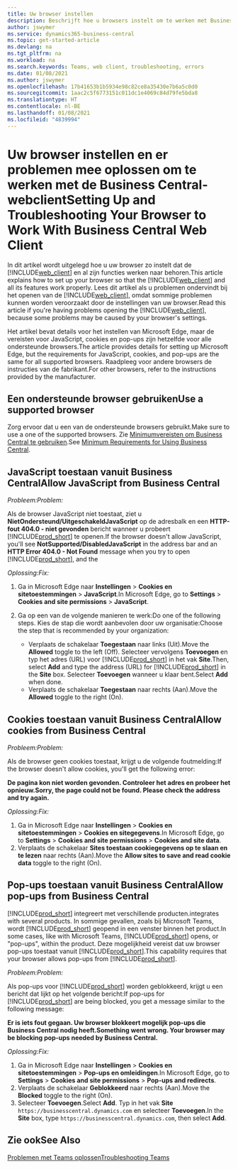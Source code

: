 ```yaml
---
title: Uw browser instellen
description: Beschrijft hoe u browsers instelt om te werken met Business Central en producten die ermee integreren.
author: jswymer
ms.service: dynamics365-business-central
ms.topic: get-started-article
ms.devlang: na
ms.tgt_pltfrm: na
ms.workload: na
ms.search.keywords: Teams, web client, troubleshooting, errors
ms.date: 01/08/2021
ms.author: jswymer
ms.openlocfilehash: 17b41653b1b5934e98c82ce8a35430e7b6a5c0d0
ms.sourcegitcommit: 1aac2c5f6773151c011dc1e4069c84d79fe5bda8
ms.translationtype: HT
ms.contentlocale: nl-BE
ms.lasthandoff: 01/08/2021
ms.locfileid: "4839994"
---
```

# <a name="setting-up-and-troubleshooting-your-browser-to-work-with-business-central-web-client"></a><span data-ttu-id="33bcf-103">Uw browser instellen en er problemen mee oplossen om te werken met de Business Central-webclient</span><span class="sxs-lookup"><span data-stu-id="33bcf-103">Setting Up and Troubleshooting Your Browser to Work With Business Central Web Client</span></span>

<span data-ttu-id="33bcf-104">In dit artikel wordt uitgelegd hoe u uw browser zo instelt dat de [!INCLUDE[web_client](includes/web_client.md)] en al zijn functies werken naar behoren.</span><span class="sxs-lookup"><span data-stu-id="33bcf-104">This article explains how to set up your browser so that the [!INCLUDE[web_client](includes/web_client.md)] and all its features work properly.</span></span> <span data-ttu-id="33bcf-105">Lees dit artikel als u problemen ondervindt bij het openen van de [!INCLUDE[web_client](includes/web_client.md)], omdat sommige problemen kunnen worden veroorzaakt door de instellingen van uw browser.</span><span class="sxs-lookup"><span data-stu-id="33bcf-105">Read this article if you're having problems opening the [!INCLUDE[web_client](includes/web_client.md)], because some problems may be caused by your browser's settings.</span></span>

<span data-ttu-id="33bcf-106">Het artikel bevat details voor het instellen van Microsoft Edge, maar de vereisten voor JavaScript, cookies en pop-ups zijn hetzelfde voor alle ondersteunde browsers.</span><span class="sxs-lookup"><span data-stu-id="33bcf-106">The article provides details for setting up Microsoft Edge, but the requirements for JavaScript, cookies, and pop-ups are the same for all supported browsers.</span></span> <span data-ttu-id="33bcf-107">Raadpleeg voor andere browsers de instructies van de fabrikant.</span><span class="sxs-lookup"><span data-stu-id="33bcf-107">For other browsers, refer to the instructions provided by the manufacturer.</span></span>  

## <a name="use-a-supported-browser"></a><span data-ttu-id="33bcf-108">Een ondersteunde browser gebruiken</span><span class="sxs-lookup"><span data-stu-id="33bcf-108">Use a supported browser</span></span>

<span data-ttu-id="33bcf-109">Zorg ervoor dat u een van de ondersteunde browsers gebruikt.</span><span class="sxs-lookup"><span data-stu-id="33bcf-109">Make sure to use a one of the supported browsers.</span></span> <span data-ttu-id="33bcf-110">Zie [Minimumvereisten om Business Central te gebruiken](product-requirements.md#recommended-browsers).</span><span class="sxs-lookup"><span data-stu-id="33bcf-110">See [Minimum Requirements for Using Business Central](product-requirements.md#recommended-browsers).</span></span>  

## <a name="allow-javascript-from-business-central"></a><span data-ttu-id="33bcf-111">JavaScript toestaan vanuit Business Central</span><span class="sxs-lookup"><span data-stu-id="33bcf-111">Allow JavaScript from Business Central</span></span>

<span data-ttu-id="33bcf-112">*Probleem:*</span><span class="sxs-lookup"><span data-stu-id="33bcf-112">*Problem:*</span></span>

<span data-ttu-id="33bcf-113">Als de browser JavaScript niet toestaat, ziet u **NietOndersteund/UitgeschakeldJavaScript** op de adresbalk en een **HTTP-fout 404.0 - niet gevonden** bericht wanneer u probeert [!INCLUDE[prod_short](includes/prod_short.md)] te openen.</span><span class="sxs-lookup"><span data-stu-id="33bcf-113">If the browser doesn't allow JavaScript, you'll see **NotSupported/DisabledJavaScript** in the address bar and an **HTTP Error 404.0 - Not Found** message when you try to open [!INCLUDE[prod_short](includes/prod_short.md)], and the</span></span> 

<!-- http://localhost:8080/NotSupported/DisabledJavaScript HTTP Error 404.0 - Not Found
The resource you are looking for has been removed, had its name changed, or is temporarily unavailable. -->

<span data-ttu-id="33bcf-114">*Oplossing:*</span><span class="sxs-lookup"><span data-stu-id="33bcf-114">*Fix:*</span></span>

1. <span data-ttu-id="33bcf-115">Ga in Microsoft Edge naar **Instellingen** > **Cookies en sitetoestemmingen** > **JavaScript**.</span><span class="sxs-lookup"><span data-stu-id="33bcf-115">In Microsoft Edge, go to **Settings** > **Cookies and site permissions** > **JavaScript**.</span></span>
2. <span data-ttu-id="33bcf-116">Ga op een van de volgende manieren te werk:</span><span class="sxs-lookup"><span data-stu-id="33bcf-116">Do one of the following steps.</span></span> <span data-ttu-id="33bcf-117">Kies de stap die wordt aanbevolen door uw organisatie:</span><span class="sxs-lookup"><span data-stu-id="33bcf-117">Choose the step that is recommended by your organization:</span></span>

    - <span data-ttu-id="33bcf-118">Verplaats de schakelaar **Toegestaan** naar links (Uit).</span><span class="sxs-lookup"><span data-stu-id="33bcf-118">Move the **Allowed** toggle to the left (Off).</span></span> <span data-ttu-id="33bcf-119">Selecteer vervolgens **Toevoegen** en typ het adres (URL) voor [!INCLUDE[prod_short](includes/prod_short.md)] in het vak **Site**.</span><span class="sxs-lookup"><span data-stu-id="33bcf-119">Then, select **Add** and type the address (URL) for [!INCLUDE[prod_short](includes/prod_short.md)] in the **Site** box.</span></span> <span data-ttu-id="33bcf-120">Selecteer **Toevoegen** wanneer u klaar bent.</span><span class="sxs-lookup"><span data-stu-id="33bcf-120">Select **Add** when done.</span></span>
    - <span data-ttu-id="33bcf-121">Verplaats de schakelaar **Toegestaan** naar rechts (Aan).</span><span class="sxs-lookup"><span data-stu-id="33bcf-121">Move the **Allowed** toggle to the right (On).</span></span>

## <a name="allow-cookies-from-business-central"></a><span data-ttu-id="33bcf-122">Cookies toestaan vanuit Business Central</span><span class="sxs-lookup"><span data-stu-id="33bcf-122">Allow cookies from Business Central</span></span>

<span data-ttu-id="33bcf-123">*Probleem:*</span><span class="sxs-lookup"><span data-stu-id="33bcf-123">*Problem:*</span></span>

<span data-ttu-id="33bcf-124">Als de browser geen cookies toestaat, krijgt u de volgende foutmelding:</span><span class="sxs-lookup"><span data-stu-id="33bcf-124">If the browser doesn't allow cookies, you'll get the following error:</span></span>

<span data-ttu-id="33bcf-125">**De pagina kon niet worden gevonden. Controleer het adres en probeer het opnieuw.**</span><span class="sxs-lookup"><span data-stu-id="33bcf-125">**Sorry, the page could not be found. Please check the address and try again.**</span></span> 

<span data-ttu-id="33bcf-126">*Oplossing:*</span><span class="sxs-lookup"><span data-stu-id="33bcf-126">*Fix:*</span></span>

1. <span data-ttu-id="33bcf-127">Ga in Microsoft Edge naar **Instellingen** > **Cookies en sitetoestemmingen** > **Cookies en sitegegevens**.</span><span class="sxs-lookup"><span data-stu-id="33bcf-127">In Microsoft Edge, go to **Settings** > **Cookies and site permissions** > **Cookies and site data**.</span></span>
2. <span data-ttu-id="33bcf-128">Verplaats de schakelaar **Sites toestaan cookiegegevens op te slaan en te lezen** naar rechts (Aan).</span><span class="sxs-lookup"><span data-stu-id="33bcf-128">Move the **Allow sites to save and read cookie data** toggle to the right (On).</span></span>  

## <a name="allow-pop-ups-from-business-central"></a><a name="popup"></a><span data-ttu-id="33bcf-129">Pop-ups toestaan vanuit Business Central</span><span class="sxs-lookup"><span data-stu-id="33bcf-129">Allow pop-ups from Business Central</span></span>

[!INCLUDE[prod_short](includes/prod_short.md)] <span data-ttu-id="33bcf-130">integreert met verschillende producten.</span><span class="sxs-lookup"><span data-stu-id="33bcf-130">integrates with several products.</span></span> <span data-ttu-id="33bcf-131">In sommige gevallen, zoals bij Microsoft Teams, wordt [!INCLUDE[prod_short](includes/prod_short.md)] geopend in een venster binnen het product.</span><span class="sxs-lookup"><span data-stu-id="33bcf-131">In some cases, like with Microsoft Teams, [!INCLUDE[prod_short](includes/prod_short.md)] opens, or "pop-ups", within the product.</span></span> <span data-ttu-id="33bcf-132">Deze mogelijkheid vereist dat uw browser pop-ups toestaat vanuit [!INCLUDE[prod_short](includes/prod_short.md)].</span><span class="sxs-lookup"><span data-stu-id="33bcf-132">This capability requires that your browser allows pop-ups from [!INCLUDE[prod_short](includes/prod_short.md)].</span></span>

<span data-ttu-id="33bcf-133">*Probleem:*</span><span class="sxs-lookup"><span data-stu-id="33bcf-133">*Problem:*</span></span>

<span data-ttu-id="33bcf-134">Als pop-ups voor [!INCLUDE[prod_short](includes/prod_short.md)] worden geblokkeerd, krijgt u een bericht dat lijkt op het volgende bericht:</span><span class="sxs-lookup"><span data-stu-id="33bcf-134">If pop-ups for [!INCLUDE[prod_short](includes/prod_short.md)] are being blocked, you get a message similar to the following message:</span></span>

<span data-ttu-id="33bcf-135">**Er is iets fout gegaan. Uw browser blokkeert mogelijk pop-ups die Business Central nodig heeft.**</span><span class="sxs-lookup"><span data-stu-id="33bcf-135">**Something went wrong. Your browser may be blocking pop-ups needed by Business Central.**</span></span>

<!--
Something went wrong
Your browser may be blocking pop-ups needed by Business Central.

Change your browser settings to allow pop-ups or allow this for trusted domains, then try again.
If these settings are managed for your organization, you should contact your administrator for assistance.

Try again
-->
<span data-ttu-id="33bcf-136">*Oplossing:*</span><span class="sxs-lookup"><span data-stu-id="33bcf-136">*Fix:*</span></span>

1. <span data-ttu-id="33bcf-137">Ga in Microsoft Edge naar **Instellingen** > **Cookies en sitetoestemmingen** > **Pop-ups en omleidingen**.</span><span class="sxs-lookup"><span data-stu-id="33bcf-137">In Microsoft Edge, go to **Settings** > **Cookies and site permissions** > **Pop-ups and redirects**.</span></span>
2. <span data-ttu-id="33bcf-138">Verplaats de schakelaar **Geblokkeerd** naar rechts (Aan).</span><span class="sxs-lookup"><span data-stu-id="33bcf-138">Move the **Blocked** toggle to the right (On).</span></span>
3. <span data-ttu-id="33bcf-139">Selecteer **Toevoegen**.</span><span class="sxs-lookup"><span data-stu-id="33bcf-139">Select **Add**.</span></span> <span data-ttu-id="33bcf-140">Typ in het vak **Site** `https://businesscentral.dynamics.com` en selecteer **Toevoegen**.</span><span class="sxs-lookup"><span data-stu-id="33bcf-140">In the **Site** box, type `https://businesscentral.dynamics.com`, then select **Add**.</span></span>

## <a name="see-also"></a><span data-ttu-id="33bcf-141">Zie ook</span><span class="sxs-lookup"><span data-stu-id="33bcf-141">See Also</span></span>

[<span data-ttu-id="33bcf-142">Problemen met Teams oplossen</span><span class="sxs-lookup"><span data-stu-id="33bcf-142">Troubleshooting Teams</span></span>](admin-teams-troubleshooting.md)  